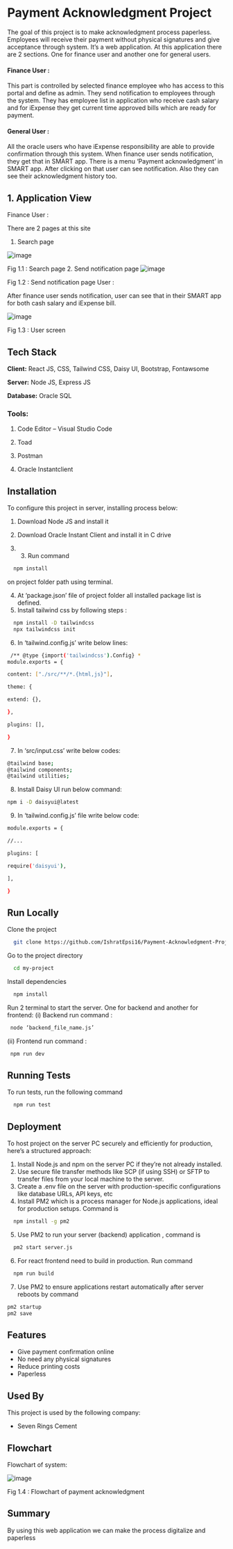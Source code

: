 
# Payment Acknowledgment Project

The goal of this project is to make acknowledgment process paperless. Employees will receive their payment without physical signatures and give acceptance through system.
It’s a web application. At this application there are 2 sections. One for finance user and another one for general users. 
#### Finance User :
This part is controlled by selected finance employee who has access to this portal and define as admin. They send notification to employees through the system. They has employee list in application who receive cash salary and for iExpense they get current time approved bills which are ready for payment.
#### General User :
All the oracle users who have iExpense responsibility are able to provide confirmation through this system. When finance user sends notification, they get that in SMART app. There is a menu ‘Payment acknowledgment’ in SMART app. After clicking on that user can see notification. Also they can see their acknowledgment history too.


## 1. Application View
Finance User : 

There are 2 pages at this site 
1.	Search page

![image](https://github.com/user-attachments/assets/6a70a405-8a7d-49c4-a592-5ae9383aff97)


Fig 1.1 : Search page
2.	Send notification page
![image](https://github.com/user-attachments/assets/128f6161-47b4-4e08-a6e2-fc1f543e7f78)


Fig 1.2 : Send notification page
User :

After finance user sends notification, user can see that in their SMART app for both cash salary and iExpense bill.

![image](https://github.com/user-attachments/assets/23662f75-c0f0-4b1b-9a99-aa5b24b10ac0)


Fig 1.3 : User screen




## Tech Stack

**Client:** React JS, CSS, Tailwind CSS, Daisy UI, Bootstrap, Fontawsome

**Server:** Node JS, Express JS

**Database:** Oracle SQL
### Tools:

1.	Code Editor – Visual Studio Code

2.	Toad

3.	Postman

4.	Oracle Instantclient


## Installation

To configure this project in server, installing process below:

1.	Download Node JS and install it

2.	Download Oracle Instant Client and install it in C drive
3. 3.	Run command  

```bash
  npm install
```
on project folder path using terminal.

4.	At ‘package.json’ file of project folder all installed package list is defined.
5.	Install tailwind css by following steps :
```bash
  npm install -D tailwindcss
  npx tailwindcss init

```
6.	In ‘tailwind.config.js’ write below lines: 
```bash
 /** @type {import('tailwindcss').Config} *
module.exports = {

content: ["./src/**/*.{html,js}"],

theme: {

extend: {},

},

plugins: [],

}

```
7.	In ‘src/input.css’ write below codes: 

```bash
@tailwind base;
@tailwind components; 
@tailwind utilities;

```
8.	Install Daisy UI run below command: 
```bash
npm i -D daisyui@latest
```
9.	In ‘tailwind.config.js’ file write below code:
```bash
module.exports = {

//...

plugins: [

require('daisyui'),

],

}

```


    
## Run Locally

Clone the project

```bash
  git clone https://github.com/IshratEpsi16/Payment-Acknowledgment-Project
```

Go to the project directory

```bash
  cd my-project
```

Install dependencies

```bash
  npm install
```

Run 2 terminal to start the server. One for backend and another for frontend:
(i)	Backend run command :
```bash
 node ‘backend_file_name.js’
```
(ii)	Frontend run command : 
```bash
 npm run dev
```


## Running Tests

To run tests, run the following command

```bash
  npm run test
```


## Deployment

To host project on the server PC securely and efficiently for production, here’s a structured approach:
1.	Install Node.js and npm on the server PC if they’re not already installed.
2.	Use secure file transfer methods like SCP (if using SSH) or SFTP to transfer files from your local machine to the server.
3.	Create a .env file on the server with production-specific configurations like database URLs, API keys, etc
4. Install PM2 which is a process manager for Node.js applications, ideal for production setups. Command is 
```bash
  npm install -g pm2
```
5.  Use PM2 to run your server (backend) application , command is
```bash
  pm2 start server.js
``` 
6.  For react frontend need to build in production. Run command 
```bash
  npm run build
``` 
7. Use PM2 to ensure applications restart automatically after server reboots by command
```bash
pm2 startup
pm2 save
``` 


## Features

- Give payment confirmation online
- No need any physical signatures
- Reduce printing costs
- Paperless


## Used By

This project is used by the following company:

- Seven Rings Cement



## Flowchart

Flowchart of system:

![image](https://github.com/user-attachments/assets/0f82b997-5497-48bb-afb0-b9cf0b744d5a)



Fig 1.4 : Flowchart of payment acknowledgment

## Summary
By using this web application we can make the process digitalize and paperless

